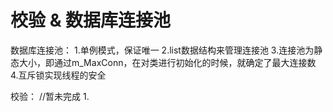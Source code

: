 校验 & 数据库连接池
===============
数据库连接池：
1.单例模式，保证唯一
2.list数据结构来管理连接池
3.连接池为静态大小，即通过m_MaxConn，在对类进行初始化的时候，就确定了最大连接数
4.互斥锁实现线程的安全

校验： //暂未完成
1.